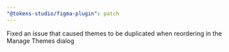 ```yaml
---
"@tokens-studio/figma-plugin": patch
---
```


Fixed an issue that caused themes to be duplicated when reordering in the Manage Themes dialog
